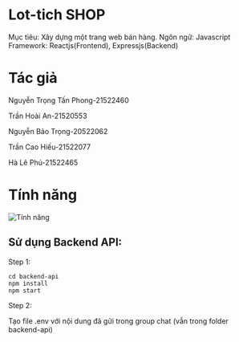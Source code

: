 # Lot-tich SHOP
Mục tiêu: Xây dựng một trang web bán hàng.
Ngôn ngữ: Javascript
Framework: Reactjs(Frontend), Expressjs(Backend)
# Tác giả
Nguyễn Trọng Tấn Phong-21522460

Trần Hoài An-21520553

Nguyễn Bảo Trọng-20522062

Trần Cao Hiếu-21522077

Hà Lê Phú-21522465
# Tính năng
![Tính năng](https://github.com/hieutran03/lot-tich-shop-home-page/assets/164027211/5ee4b9e3-6644-40a6-b654-e5078918ca58)

## Sử dụng Backend API:

Step 1:
```
cd backend-api
npm install
npm start
```

Step 2:

Tạo file .env với nội dung đã gửi trong group chat (vẫn trong folder backend-api)
